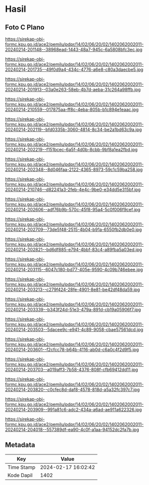 # Hasil

## Foto C Plano

https://sirekap-obj-formc.kpu.go.id/ace2/pemilu/pdpr/14/02/06/20/02/1402062002011-20240214-201148--38968ead-1443-48a7-945c-6a5808bfc3ec.jpg

https://sirekap-obj-formc.kpu.go.id/ace2/pemilu/pdpr/14/02/06/20/02/1402062002011-20240214-201735--49f0d9a4-434c-4776-a6e8-c80a3daecbe5.jpg

https://sirekap-obj-formc.kpu.go.id/ace2/pemilu/pdpr/14/02/06/20/02/1402062002011-20240214-201913--03a0e263-58eb-4b7d-aeba-31c264a98ffb.jpg

https://sirekap-obj-formc.kpu.go.id/ace2/pemilu/pdpr/14/02/06/20/02/1402062002011-20240214-210559--017875aa-ff8c-4eba-805b-b1c894e1eaac.jpg

https://sirekap-obj-formc.kpu.go.id/ace2/pemilu/pdpr/14/02/06/20/02/1402062002011-20240214-202119--bfd0335b-3060-4814-8c34-be2a1bd63c9a.jpg

https://sirekap-obj-formc.kpu.go.id/ace2/pemilu/pdpr/14/02/06/20/02/1402062002011-20240214-202219--f151bcec-6a5f-4d0b-8cbb-9bf8a1ea2fbd.jpg

https://sirekap-obj-formc.kpu.go.id/ace2/pemilu/pdpr/14/02/06/20/02/1402062002011-20240214-202348--8d046faa-2122-4365-8973-59c1c59ba258.jpg

https://sirekap-obj-formc.kpu.go.id/ace2/pemilu/pdpr/14/02/06/20/02/1402062002011-20240214-210746--d82241a3-2feb-4e4c-9be0-e34dd5e315bf.jpg

https://sirekap-obj-formc.kpu.go.id/ace2/pemilu/pdpr/14/02/06/20/02/1402062002011-20240214-202606--adf76b9b-570c-45f8-95a4-5c0f006f9cef.jpg

https://sirekap-obj-formc.kpu.go.id/ace2/pemilu/pdpr/14/02/06/20/02/1402062002011-20240214-202709--73de5f48-2515-4b04-b91a-6550fb2db0e0.jpg

https://sirekap-obj-formc.kpu.go.id/ace2/pemilu/pdpr/14/02/06/20/02/1402062002011-20240214-202821--bd6df885-e794-4bbf-83c4-a89fba5a03ed.jpg

https://sirekap-obj-formc.kpu.go.id/ace2/pemilu/pdpr/14/02/06/20/02/1402062002011-20240214-203115--6047c180-bd77-405e-9590-4c09b746ebee.jpg

https://sirekap-obj-formc.kpu.go.id/ace2/pemilu/pdpr/14/02/06/20/02/1402062002011-20240214-203213--c279f424-28fe-4901-8e81-be42df48da59.jpg

https://sirekap-obj-formc.kpu.go.id/ace2/pemilu/pdpr/14/02/06/20/02/1402062002011-20240214-203339--b343f24d-51e3-479a-891d-cb19a05906f7.jpg

https://sirekap-obj-formc.kpu.go.id/ace2/pemilu/pdpr/14/02/06/20/02/1402062002011-20240214-203503--5dacee9c-e941-4c89-9058-cbae57561dcd.jpg

https://sirekap-obj-formc.kpu.go.id/ace2/pemilu/pdpr/14/02/06/20/02/1402062002011-20240214-203601--f2cfcc78-b64b-4116-ab0d-c6a0c4f2d9f5.jpg

https://sirekap-obj-formc.kpu.go.id/ace2/pemilu/pdpr/14/02/06/20/02/1402062002011-20240214-203703--a019aff3-7b58-4376-808f-cfb69412dd11.jpg

https://sirekap-obj-formc.kpu.go.id/ace2/pemilu/pdpr/14/02/06/20/02/1402062002011-20240214-203820--c0cfec8d-daf8-4578-818d-a5a32fc397c7.jpg

https://sirekap-obj-formc.kpu.go.id/ace2/pemilu/pdpr/14/02/06/20/02/1402062002011-20240214-203909--991a81c6-adc2-434a-a6ad-ae911a622326.jpg

https://sirekap-obj-formc.kpu.go.id/ace2/pemilu/pdpr/14/02/06/20/02/1402062002011-20240214-204018--557389df-ea90-4c0f-a1aa-94152dc2fa7b.jpg


## Metadata

| Key        | Value               |
| ---------- | ------------------- |
| Time Stamp | 2024-02-17 16:02:42 |
| Kode Dapil | 1402                |



